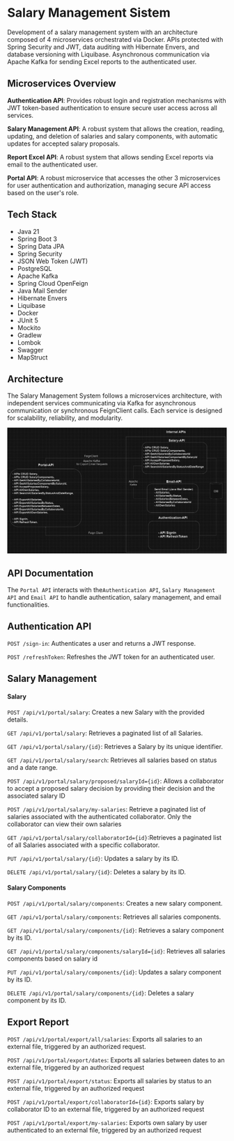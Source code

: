 # Salary Management Sistem
Development of a salary management system with an architecture composed of 4 microservices orchestrated via Docker. APIs protected with Spring Security and JWT, data auditing with Hibernate Envers, and database versioning with Liquibase. Asynchronous communication via Apache Kafka for sending Excel reports to the authenticated user.

## Microservices Overview
**Authentication API**: Provides robust login and registration mechanisms with JWT token-based authentication to ensure secure user access across all services.

**Salary Management API**: A robust system that allows the creation, reading, updating, and deletion of salaries and salary components, with automatic updates for accepted salary proposals.

**Report Excel API**: A robust system that allows sending Excel reports via email to the authenticated user.

**Portal API**: A robust microservice that accesses the other 3 microservices for user authentication and authorization, managing secure API access based on the user's role.

## Tech Stack
- Java 21
- Spring Boot 3
- Spring Data JPA
- Spring Security
- JSON Web Token (JWT)
- PostgreSQL
- Apache Kafka
- Spring Cloud OpenFeign
- Java Mail Sender
- Hibernate Envers
- Liquibase
- Docker
- JUnit 5
- Mockito
- Gradlew
- Lombok
- Swagger
- MapStruct

## Architecture
The Salary Management System follows a microservices architecture, with independent services communicating via Kafka for asynchronous communication or synchronous FeignClient calls. Each service is designed for scalability, reliability, and modularity.

![Imagem 1](/images/UML.jpg)


## API Documentation
The ``Portal API`` interacts with the``Authentication API``, ``Salary Management API`` and ``Email API`` to handle authentication, salary management, and email functionalities.

## Authentication API
``POST /sign-in``: Authenticates a user and returns a JWT response.

``POST /refreshToken``: Refreshes the JWT token for an authenticated user.

## Salary Management
#### Salary
``POST /api/v1/portal/salary``: Creates a new Salary with the provided details.

``GET /api/v1/portal/salary``: Retrieves a paginated list of all Salaries.

``GET /api/v1/portal/salary/{id}``: Retrieves a Salary by its unique identifier.

``GET /api/v1/portal/salary/search``: Retrieves all salaries based on status and a date range.

``POST /api/v1/portal/salary/proposed/salaryId={id}``: Allows a collaborator to accept a proposed salary decision by providing their decision and the associated salary ID

``POST /api/v1/portal/salary/my-salaries``: Retrieve a paginated list of salaries associated with the authenticated collaborator. Only the collaborator can view their own salaries

``GET /api/v1/portal/salary/collaboratorId={id}``:Retrieves a paginated list of all Salaries associated with a specific collaborator.

``PUT /api/v1/portal/salary/{id}``: Updates a salary by its ID.

``DELETE /api/v1/portal/salary/{id}``: Deletes a salary by its ID.

#### Salary Components

``POST /api/v1/portal/salary/components``: Creates a new salary component.

``GET /api/v1/portal/salary/components``: Retrieves all salaries components.

``GET /api/v1/portal/salary/components/{id}``: Retrieves a salary component by its ID.

``GET /api/v1/portal/salary/components/salaryId={id}``: Retrieves all salaries components based on salary id

``PUT /api/v1/portal/salary/components/{id}``: Updates a salary  component by its ID.

``DELETE /api/v1/portal/salary/components/{id}``: Deletes a salary component by its ID.

## Export Report

`POST /api/v1/portal/export/all/salaries`: Exports all salaries to an external file, triggered by an authorized request. 

`POST /api/v1/portal/export/dates`: Exports all salaries between dates to an external file, triggered by an authorized request 

`POST /api/v1/portal/export/status`: Exports all salaries by status to an external file, triggered by an authorized request

`POST /api/v1/portal/export/collaboratorId={id}`: Exports salary by collaborator ID to an external file, triggered by an authorized request

`POST /api/v1/portal/export/my-salaries`: Exports own salary by user authenticated to an external file, triggered by an authorized request
